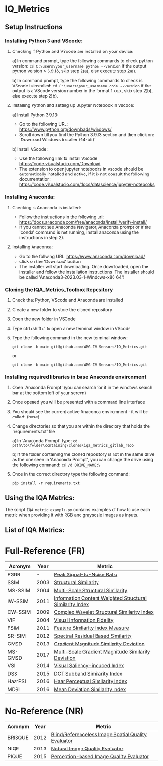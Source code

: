 # IQ_Metrics

<!-- ## Getting started

To make it easy for you to get started with GitLab, here's a list of recommended next steps.

Already a pro? Just edit this README.md and make it your own. Want to make it easy? [Use the template at the bottom](#editing-this-readme)!

## Add your files

- [ ] [Create](https://docs.gitlab.com/ee/user/project/repository/web_editor.html#create-a-file) or [upload](https://docs.gitlab.com/ee/user/project/repository/web_editor.html#upload-a-file) files
- [ ] [Add files using the command line](https://docs.gitlab.com/ee/gitlab-basics/add-file.html#add-a-file-using-the-command-line) or push an existing Git repository with the following command:

```
cd existing_repo
git remote add origin https://wmg-gitlab.wmgds.wmg.warwick.ac.uk/iv-sensors/grads/ima/iqa_metrics_toolbox.git
git branch -M main
git push -uf origin main
```

## Integrate with your tools

- [ ] [Set up project integrations](https://wmg-gitlab.wmgds.wmg.warwick.ac.uk/iv-sensors/grads/ima/iqa_metrics_toolbox/-/settings/integrations)

## Collaborate with your team

- [ ] [Invite team members and collaborators](https://docs.gitlab.com/ee/user/project/members/)
- [ ] [Create a new merge request](https://docs.gitlab.com/ee/user/project/merge_requests/creating_merge_requests.html)
- [ ] [Automatically close issues from merge requests](https://docs.gitlab.com/ee/user/project/issues/managing_issues.html#closing-issues-automatically)
- [ ] [Enable merge request approvals](https://docs.gitlab.com/ee/user/project/merge_requests/approvals/)
- [ ] [Automatically merge when pipeline succeeds](https://docs.gitlab.com/ee/user/project/merge_requests/merge_when_pipeline_succeeds.html)

## Test and Deploy

Use the built-in continuous integration in GitLab.

- [ ] [Get started with GitLab CI/CD](https://docs.gitlab.com/ee/ci/quick_start/index.html)
- [ ] [Analyze your code for known vulnerabilities with Static Application Security Testing(SAST)](https://docs.gitlab.com/ee/user/application_security/sast/)
- [ ] [Deploy to Kubernetes, Amazon EC2, or Amazon ECS using Auto Deploy](https://docs.gitlab.com/ee/topics/autodevops/requirements.html)
- [ ] [Use pull-based deployments for improved Kubernetes management](https://docs.gitlab.com/ee/user/clusters/agent/)
- [ ] [Set up protected environments](https://docs.gitlab.com/ee/ci/environments/protected_environments.html)

***

# Editing this README

When you're ready to make this README your own, just edit this file and use the handy template below (or feel free to structure it however you want - this is just a starting point!). Thank you to [makeareadme.com](https://www.makeareadme.com/) for this template.

## Suggestions for a good README
Every project is different, so consider which of these sections apply to yours. The sections used in the template are suggestions for most open source projects. Also keep in mind that while a README can be too long and detailed, too long is better than too short. If you think your README is too long, consider utilizing another form of documentation rather than cutting out information.

## Name
Choose a self-explaining name for your project.

## Description
Let people know what your project can do specifically. Provide context and add a link to any reference visitors might be unfamiliar with. A list of Features or a Background subsection can also be added here. If there are alternatives to your project, this is a good place to list differentiating factors.

## Badges
On some READMEs, you may see small images that convey metadata, such as whether or not all the tests are passing for the project. You can use Shields to add some to your README. Many services also have instructions for adding a badge.

## Visuals
Depending on what you are making, it can be a good idea to include screenshots or even a video (you'll frequently see GIFs rather than actual videos). Tools like ttygif can help, but check out Asciinema for a more sophisticated method.

## Installation
Within a particular ecosystem, there may be a common way of installing things, such as using Yarn, NuGet, or Homebrew. However, consider the possibility that whoever is reading your README is a novice and would like more guidance. Listing specific steps helps remove ambiguity and gets people to using your project as quickly as possible. If it only runs in a specific context like a particular programming language version or operating system or has dependencies that have to be installed manually, also add a Requirements subsection.

## Usage
Use examples liberally, and show the expected output if you can. It's helpful to have inline the smallest example of usage that you can demonstrate, while providing links to more sophisticated examples if they are too long to reasonably include in the README.

## Support
Tell people where they can go to for help. It can be any combination of an issue tracker, a chat room, an email address, etc.

## Roadmap
If you have ideas for releases in the future, it is a good idea to list them in the README.

## Contributing
State if you are open to contributions and what your requirements are for accepting them.

For people who want to make changes to your project, it's helpful to have some documentation on how to get started. Perhaps there is a script that they should run or some environment variables that they need to set. Make these steps explicit. These instructions could also be useful to your future self.

You can also document commands to lint the code or run tests. These steps help to ensure high code quality and reduce the likelihood that the changes inadvertently break something. Having instructions for running tests is especially helpful if it requires external setup, such as starting a Selenium server for testing in a browser.

## Authors and acknowledgment
Show your appreciation to those who have contributed to the project.

## License
For open source projects, say how it is licensed.

## Project status
If you have run out of energy or time for your project, put a note at the top of the README saying that development has slowed down or stopped completely. Someone may choose to fork your project or volunteer to step in as a maintainer or owner, allowing your project to keep going. You can also make an explicit request for maintainers. -->

## Setup Instructions

### Installing Python 3 and VScode:
1) Checking if Python and VScode are installed on your device:

    a) In command prompt, type the following commands to check python version:
        ```
        cd C:\users\your_username
        python --version
        ```
    if the output python version > 3.9.13, skip step 2)a), else execute step 2)a).

    b) In command prompt, type the following commands to check is VScode is installed:
        ```
        cd C:\users\your_username
        code --version
        ```
    if the output is a VScode version number in the format 1.xx.x, skip step 2)b), else execute step 2)b).


2) Installing Python and setting up Jupyter Notebook in vscode:

    a) Install Python 3.9.13:
    - Go to the following URL: https://www.python.org/downloads/windows/
    - Scroll down till you find the Python 3.9.13 section and then click on: 'Download Windows installer (64-bit)'

    b) Install VScode:
    - Use the following link to install VScode: https://code.visualstudio.com/Download
    - The extension to open jupyter notebooks in vscode should be automatically installed and active, if it is not consult the following documentation: https://code.visualstudio.com/docs/datascience/jupyter-notebooks

### Installing Anaconda:
1) Checking is Anaconda is installed:
    - Follow the instructions in the following url: https://docs.anaconda.com/free/anaconda/install/verify-install/
    - If you cannot see Anaconda Navigator, Anaconda prompt or if the 'conda' command is not running, install anaconda using the instructions in step 2).

2) Installing Anaconda:
    - Go to the follwing URL: https://www.anaconda.com/download/
    - click on the 'Download' button
    - The installer will start downloading. Once downloaded, open the installer and follow the installation instructions (The installer should be called 'Anaconda3-2023.03-1-Windows-x86_64')

### Cloning the IQA_Metrics_Toolbox Repository
1) Check that Python, VScode and Anaconda are installed
2) Create a new folder to store the cloned repository
3) Open the new folder in VSCode
4) Type ctrl+shift+' to open a new terminal window in VScode
5) Type the following command in the new terminal window:

    ```
    git clone -b main git@github.com:WMG-IV-Sensors/IQ_Metrics.git
    ```

    or
   
    ```
    git clone -b main git@github.com:WMG-IV-Sensors/IQ_Metrics.git
    ```
   

### Installing required libraries in base Anaconda environment:
1) Open 'Anaconda Prompt' (you can search for it in the windows search bar at the bottom left of your screen)
2) Once opened you will be presented with a command line interface
3) You should see the current active Anaconda enviromnent - it will be called: (base)
4) Change directories so that you are within the directory that holds the 'requirements.txt' file

    a) In 'Anaconda Prompt' type:
        ```cd path\to\folder\containing\cloned\iqa_metrics_gitlab_repo```
        
    b) If the folder containing the cloned repository is not in the same drive as the one seen in 'Anaconda Prompt', you can change the drive using the following command:
        ```cd /d DRIVE_NAME:\```

5) Once in the correct directory type the following command: 

    ```
    pip install -r requirements.txt
    ```


## Using the IQA Metrics:
The script ```IQA_metric_example.py``` contains examples of how to use each metric when providing it with RGB and grayscale images as inputs.


## List of IQA Metrics:
Full-Reference (FR)
===================

| Acronym | Year | Metric |
| ------- | ---- | ------ |
| PSNR    | -    | [Peak Signal-to-Noise Ratio](https://en.wikipedia.org/wiki/Peak_signal-to-noise_ratio) |
| SSIM    | 2003 | [Structural Similarity](https://en.wikipedia.org/wiki/Structural_similarity) |
| MS-SSIM | 2004 | [Multi-Scale Structural Similarity](https://ieeexplore.ieee.org/abstract/document/1292216) |
| IW-SSIM | 2011 | [Information Content Weighted Structural Similarity Index](https://ece.uwaterloo.ca/~z70wang/publications/IWSSIM.pdf) |
| CW-SSIM | 2009 | [Complex Wavelet Structural Similarity Index](https://ieeexplore.ieee.org/document/5109651) |
| VIF     | 2004 | [Visual Information Fidelity](https://ieeexplore.ieee.org/document/1576816) |
| FSIM    | 2011 | [Feature Similarity Index Measure](https://ieeexplore.ieee.org/document/5705575) |
| SR-SIM  | 2012 | [Spectral Residual Based Similarity](https://sse.tongji.edu.cn/linzhang/ICIP12/ICIP-SR-SIM.pdf) |
| GMSD    | 2013 | [Gradient Magnitude Similarity Deviation](https://arxiv.org/abs/1308.3052) |
| MS-GMSD | 2017 | [Multi-Scale Gradient Magnitude Similarity Deviation](https://ieeexplore.ieee.org/document/7952357) |
| VSI     | 2014 | [Visual Saliency-induced Index](https://ieeexplore.ieee.org/document/6873260) |
| DSS     | 2015 | [DCT Subband Similarity Index](https://ieeexplore.ieee.org/document/7351172) |
| HaarPSI | 2016 | [Haar Perceptual Similarity Index](https://arxiv.org/abs/1607.06140) |
| MDSI    | 2016 | [Mean Deviation Similarity Index](https://arxiv.org/abs/1608.07433) |

No-Reference (NR)
==================

| Acronym | Year | Metric |
| ------- | ---- | ------ |
| BRISQUE | 2012 | [Blind/Referenceless Image Spatial Quality Evaluator](https://ieeexplore.ieee.org/document/6272356) |
| NIQE    | 2013 | [Natural Image Quality Evaluator](https://ieeexplore.ieee.org/document/6353522) |
| PIQUE   | 2015 | [Perception-based Image Quality Evaluator](https://ieeexplore.ieee.org/document/7084843) |






